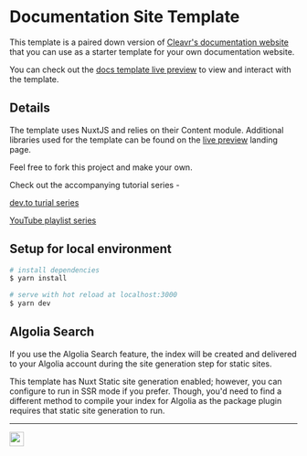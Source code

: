 # Documentation Site Template

This template is a paired down version of [Cleavr's documentation website](https://docs.cleavr.io) that you can use as a starter template for your own documentation website.

You can check out the [docs template live preview](https://docstemplate.cleavr.cloud) to view and interact with the template.

## Details

The template uses NuxtJS and relies on their Content module. Additional libraries used for the template can be found on the [live preview](https://docstemplate.cleavr.cloud) landing page.

Feel free to fork this project and make your own.

Check out the accompanying tutorial series -

[dev.to turial series](https://dev.to/armiedema/getting-started-with-nuxtjs-content-module-3l5o)

[YouTube playlist series](https://www.youtube.com/watch?v=OvtgcS6RL2Y&list=PLApnZzwJN4G5jU3NzBPWpHWJiXTEO9esd)

## Setup for local environment

```bash
# install dependencies
$ yarn install

# serve with hot reload at localhost:3000
$ yarn dev
```

## Algolia Search

If you use the Algolia Search feature, the index will be created and delivered to your Algolia account during the site generation step for static sites.

This template has Nuxt Static site generation enabled; however, you can configure to run in SSR mode if you prefer. Though, you'd need to find a different method to compile your index for Algolia as the package plugin requires that static site generation to run.

---

[<img src="https://docs.cleavr.io/images/deploy-with-cleavr.png" height="25px"/>](https://cleavr.io/flash?vc-profile=e8d5603c-78ff-49f2-b6cf-badfbdec7aae&webapp=nuxtStatic&repository=cleavr/docs-template&branch=master&vps-region=sfo2&db-server=mysql57&vps-provider=digitalocean&vc-provider=github&vps-plan=s-1vcpu-1gb&flash=true)
